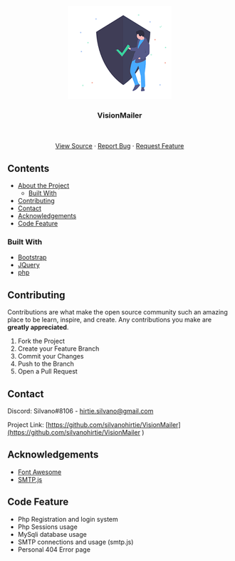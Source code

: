 
<!-- PROJECT LOGO -->
<br />
<p align="center">
  <a href="https://github.com/othneildrew/Best-README-Template">
    <img src="/src/img/Security.png" alt="Logo">
  </a>

  <h3 align="center">VisionMailer</h3>

  <p align="center">
    <br />
    <br />
    <a href="https://github.com/silvanohirtie/VisionMailer/blob/master/index.php">View Source</a>
    ·
    <a href="https://github.com/silvanohirtie/VisionMailer/issues">Report Bug</a>
    ·
    <a href="https://github.com/silvanohirtie/VisionMailer/issues">Request Feature</a>
  </p>
</p>



<!-- TABLE OF CONTENTS -->
## Contents

* [About the Project](#about-the-project)
  * [Built With](#built-with)
* [Contributing](#contributing)
* [Contact](#contact)
* [Acknowledgements](#acknowledgements)
* [Code Feature](#code-feature)



<!-- ABOUT THE PROJECT -->
### Built With

* [Bootstrap](https://getbootstrap.com)
* [JQuery](https://jquery.com)
* [php](https://www.php.net/)

<!-- CONTRIBUTING -->
## Contributing

Contributions are what make the open source community such an amazing place to be learn, inspire, and create. Any contributions you make are **greatly appreciated**.

1. Fork the Project
2. Create your Feature Branch 
3. Commit your Changes 
4. Push to the Branch
5. Open a Pull Request


<!-- CONTACT -->
## Contact

Discord: Silvano#8106 - hirtie.silvano@gmail.com

Project Link: [https://github.com/silvanohirtie/VisionMailer](https://github.com/silvanohirtie/VisionMailer
)

<!-- ACKNOWLEDGEMENTS -->
## Acknowledgements
* [Font Awesome](https://fontawesome.com)
* [SMTP.js](https://SmtpJS.com)

## Code Feature
* Php Registration and login system
* Php Sessions usage
* MySqli database usage
* SMTP connections and usage (smtp.js)
* Personal 404 Error page
